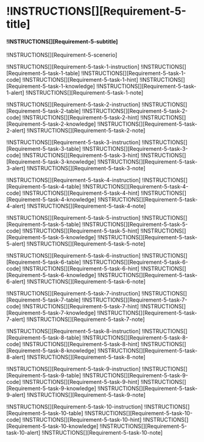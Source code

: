 # !INSTRUCTIONS[][Requirement-5-title]
#### !INSTRUCTIONS[][Requirement-5-subtitle]
!INSTRUCTIONS[][Requirement-5-scenerio]

!INSTRUCTIONS[][Requirement-5-task-1-instruction]
!INSTRUCTIONS[][Requirement-5-task-1-table]
!INSTRUCTIONS[][Requirement-5-task-1-code]
!INSTRUCTIONS[][Requirement-5-task-1-hint]
!INSTRUCTIONS[][Requirement-5-task-1-knowledge]
!INSTRUCTIONS[][Requirement-5-task-1-alert]
!INSTRUCTIONS[][Requirement-5-task-1-note]

!INSTRUCTIONS[][Requirement-5-task-2-instruction]
!INSTRUCTIONS[][Requirement-5-task-2-table]
!INSTRUCTIONS[][Requirement-5-task-2-code]
!INSTRUCTIONS[][Requirement-5-task-2-hint]
!INSTRUCTIONS[][Requirement-5-task-2-knowledge]
!INSTRUCTIONS[][Requirement-5-task-2-alert]
!INSTRUCTIONS[][Requirement-5-task-2-note]

!INSTRUCTIONS[][Requirement-5-task-3-instruction]
!INSTRUCTIONS[][Requirement-5-task-3-table]
!INSTRUCTIONS[][Requirement-5-task-3-code]
!INSTRUCTIONS[][Requirement-5-task-3-hint]
!INSTRUCTIONS[][Requirement-5-task-3-knowledge]
!INSTRUCTIONS[][Requirement-5-task-3-alert]
!INSTRUCTIONS[][Requirement-5-task-3-note]

!INSTRUCTIONS[][Requirement-5-task-4-instruction]
!INSTRUCTIONS[][Requirement-5-task-4-table]
!INSTRUCTIONS[][Requirement-5-task-4-code]
!INSTRUCTIONS[][Requirement-5-task-4-hint]
!INSTRUCTIONS[][Requirement-5-task-4-knowledge]
!INSTRUCTIONS[][Requirement-5-task-4-alert]
!INSTRUCTIONS[][Requirement-5-task-4-note]

!INSTRUCTIONS[][Requirement-5-task-5-instruction]
!INSTRUCTIONS[][Requirement-5-task-5-table]
!INSTRUCTIONS[][Requirement-5-task-5-code]
!INSTRUCTIONS[][Requirement-5-task-5-hint]
!INSTRUCTIONS[][Requirement-5-task-5-knowledge]
!INSTRUCTIONS[][Requirement-5-task-5-alert]
!INSTRUCTIONS[][Requirement-5-task-5-note]

!INSTRUCTIONS[][Requirement-5-task-6-instruction]
!INSTRUCTIONS[][Requirement-5-task-6-table]
!INSTRUCTIONS[][Requirement-5-task-6-code]
!INSTRUCTIONS[][Requirement-5-task-6-hint]
!INSTRUCTIONS[][Requirement-5-task-6-knowledge]
!INSTRUCTIONS[][Requirement-5-task-6-alert]
!INSTRUCTIONS[][Requirement-5-task-6-note]

!INSTRUCTIONS[][Requirement-5-task-7-instruction]
!INSTRUCTIONS[][Requirement-5-task-7-table]
!INSTRUCTIONS[][Requirement-5-task-7-code]
!INSTRUCTIONS[][Requirement-5-task-7-hint]
!INSTRUCTIONS[][Requirement-5-task-7-knowledge]
!INSTRUCTIONS[][Requirement-5-task-7-alert]
!INSTRUCTIONS[][Requirement-5-task-7-note]

!INSTRUCTIONS[][Requirement-5-task-8-instruction]
!INSTRUCTIONS[][Requirement-5-task-8-table]
!INSTRUCTIONS[][Requirement-5-task-8-code]
!INSTRUCTIONS[][Requirement-5-task-8-hint]
!INSTRUCTIONS[][Requirement-5-task-8-knowledge]
!INSTRUCTIONS[][Requirement-5-task-8-alert]
!INSTRUCTIONS[][Requirement-5-task-8-note]

!INSTRUCTIONS[][Requirement-5-task-9-instruction]
!INSTRUCTIONS[][Requirement-5-task-9-table]
!INSTRUCTIONS[][Requirement-5-task-9-code]
!INSTRUCTIONS[][Requirement-5-task-9-hint]
!INSTRUCTIONS[][Requirement-5-task-9-knowledge]
!INSTRUCTIONS[][Requirement-5-task-9-alert]
!INSTRUCTIONS[][Requirement-5-task-9-note]

!INSTRUCTIONS[][Requirement-5-task-10-instruction]
!INSTRUCTIONS[][Requirement-5-task-10-table]
!INSTRUCTIONS[][Requirement-5-task-10-code]
!INSTRUCTIONS[][Requirement-5-task-10-hint]
!INSTRUCTIONS[][Requirement-5-task-10-knowledge]
!INSTRUCTIONS[][Requirement-5-task-10-alert]
!INSTRUCTIONS[][Requirement-5-task-10-note]
